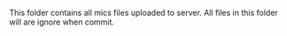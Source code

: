 This folder contains all mics files uploaded to server.
All files in this folder will are ignore when commit.